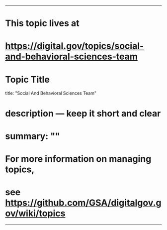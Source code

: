 
---
# This topic lives at
# https://digital.gov/topics/social-and-behavioral-sciences-team

# Topic Title
title: "Social And Behavioral Sciences Team"

# description — keep it short and clear
# summary: ""


# For more information on managing topics,
# see https://github.com/GSA/digitalgov.gov/wiki/topics
---